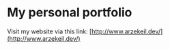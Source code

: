 # My personal portfolio
Visit my website via this link: [http://www.arzekeil.dev/](http://www.arzekeil.dev/)
